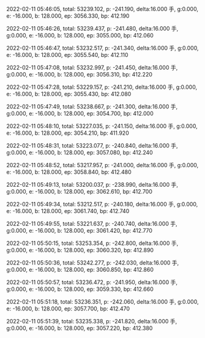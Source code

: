 2022-02-11 05:46:05, total: 53239.102, p: -241.190, delta:16.000 手, g:0.000, e: -16.000, b: 128.000, ep: 3056.330, bp: 412.190

2022-02-11 05:46:26, total: 53239.437, p: -241.480, delta:16.000 手, g:0.000, e: -16.000, b: 128.000, ep: 3055.000, bp: 412.060

2022-02-11 05:46:47, total: 53232.517, p: -241.340, delta:16.000 手, g:0.000, e: -16.000, b: 128.000, ep: 3055.540, bp: 412.110

2022-02-11 05:47:08, total: 53232.997, p: -241.450, delta:16.000 手, g:0.000, e: -16.000, b: 128.000, ep: 3056.310, bp: 412.220

2022-02-11 05:47:28, total: 53229.157, p: -241.210, delta:16.000 手, g:0.000, e: -16.000, b: 128.000, ep: 3055.430, bp: 412.080

2022-02-11 05:47:49, total: 53238.667, p: -241.300, delta:16.000 手, g:0.000, e: -16.000, b: 128.000, ep: 3054.700, bp: 412.000

2022-02-11 05:48:10, total: 53227.035, p: -241.150, delta:16.000 手, g:0.000, e: -16.000, b: 128.000, ep: 3054.210, bp: 411.920

2022-02-11 05:48:31, total: 53223.077, p: -240.840, delta:16.000 手, g:0.000, e: -16.000, b: 128.000, ep: 3057.080, bp: 412.240

2022-02-11 05:48:52, total: 53217.957, p: -241.000, delta:16.000 手, g:0.000, e: -16.000, b: 128.000, ep: 3058.840, bp: 412.480

2022-02-11 05:49:13, total: 53200.037, p: -238.990, delta:16.000 手, g:0.000, e: -16.000, b: 128.000, ep: 3062.610, bp: 412.700

2022-02-11 05:49:34, total: 53212.517, p: -240.180, delta:16.000 手, g:0.000, e: -16.000, b: 128.000, ep: 3061.740, bp: 412.740

2022-02-11 05:49:55, total: 53221.637, p: -240.740, delta:16.000 手, g:0.000, e: -16.000, b: 128.000, ep: 3061.420, bp: 412.770

2022-02-11 05:50:15, total: 53253.354, p: -242.800, delta:16.000 手, g:0.000, e: -16.000, b: 128.000, ep: 3060.320, bp: 412.890

2022-02-11 05:50:36, total: 53242.277, p: -242.030, delta:16.000 手, g:0.000, e: -16.000, b: 128.000, ep: 3060.850, bp: 412.860

2022-02-11 05:50:57, total: 53236.472, p: -241.950, delta:16.000 手, g:0.000, e: -16.000, b: 128.000, ep: 3059.330, bp: 412.660

2022-02-11 05:51:18, total: 53236.351, p: -242.060, delta:16.000 手, g:0.000, e: -16.000, b: 128.000, ep: 3057.700, bp: 412.470

2022-02-11 05:51:39, total: 53235.338, p: -241.820, delta:16.000 手, g:0.000, e: -16.000, b: 128.000, ep: 3057.220, bp: 412.380